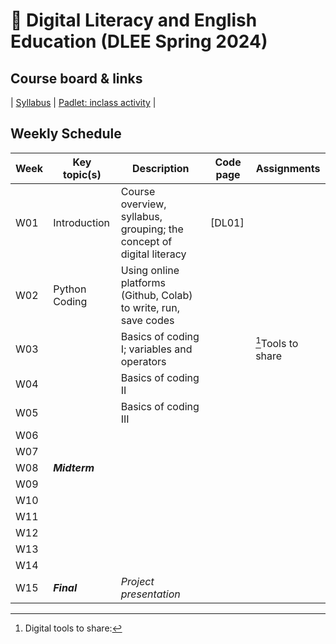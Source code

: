 # 🌿 Digital Literacy and English Education (DLEE Spring 2024)

## Course board & links
| [Syllabus]() | [Padlet: inclass activity]() |

## Weekly Schedule

|Week|Key topic(s)|Description|Code page|Assignments|
|--|--|--|--|--|
|W01|Introduction|Course overview, syllabus, grouping; the concept of digital literacy|[DL01]||
|W02|Python Coding|Using online platforms (Github, Colab) to write, run, save codes|||
|W03||Basics of coding I; variables and operators||[^1]Tools to share|
|W04||Basics of coding II|||
|W05||Basics of coding III|||
|W06|||||
|W07|||||
|W08|**_Midterm_**||||
|W09|||||
|W10|||||
|W11|||||
|W12|||||
|W13|||||
|W14|||||
|W15|**_Final_**|_Project presentation_|||

[^1]: Digital tools to share: 

